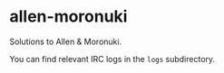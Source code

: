 # allen-moronuki

Solutions to Allen & Moronuki.

You can find relevant IRC logs in the `logs` subdirectory.
